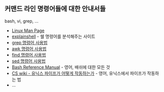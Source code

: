 ## 커맨드 라인 명령어들에 대한 안내서들

bash, vi, grep, ...

* [Linux Man Page](https://linux.die.net/man/)
* [explainshell](https://explainshell.com/) - 쉘 명령어를 분석해주는 사이트
* [grep 명령어 사용법](https://recipes4dev.tistory.com/157)
* [awk 명령어 사용법](https://recipes4dev.tistory.com/171)
* [find 명령어 사용법](https://recipes4dev.tistory.com/156)
* [sed 명령어 사용법](https://linuxstory1.tistory.com/entry/SED-%EB%AA%85%EB%A0%B9%EC%96%B4-%EC%82%AC%EC%9A%A9%EB%B2%95)
* [Bash Reference Manual](https://www.gnu.org/software/bash/manual/bash.html) - 영어, 배쉬에 대한 모든 것
* [CS wiki - 유닉스 파이프가 어떻게 작동하는가](https://github.com/LambdaSchool/CS-Wiki/wiki/How-Unix-Pipes-are-Implemented) - 영어, 유닉스에서 파이프가 작동하는 법
* ...
